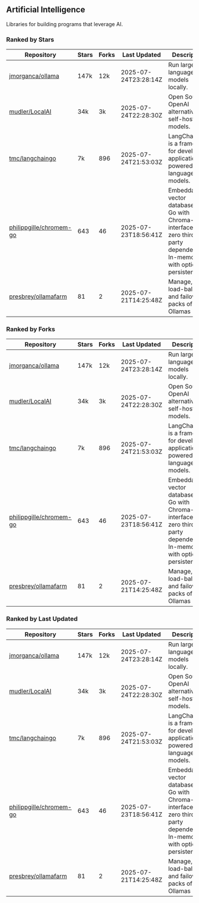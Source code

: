 ## Artificial Intelligence

Libraries for building programs that leverage AI.

### Ranked by Stars

| Repository | Stars | Forks | Last Updated | Description | 
|------------|-------|-------|--------------|-------------|
| [jmorganca/ollama](https://github.com/jmorganca/ollama) | 147k | 12k | 2025-07-24T23:28:14Z |  Run large language models locally. |
| [mudler/LocalAI](https://github.com/mudler/LocalAI) | 34k | 3k | 2025-07-24T22:28:30Z |  Open Source OpenAI alternative, self-host AI models. |
| [tmc/langchaingo](https://github.com/tmc/langchaingo) | 7k | 896 | 2025-07-24T21:53:03Z |  LangChainGo is a framework for developing applications powered by language models. |
| [philippgille/chromem-go](https://github.com/philippgille/chromem-go) | 643 | 46 | 2025-07-23T18:56:41Z |  Embeddable vector database for Go with Chroma-like interface and zero third-party dependencies. In-memory with optional persistence. |
| [presbrey/ollamafarm](https://github.com/presbrey/ollamafarm) | 81 | 2 | 2025-07-21T14:25:48Z |  Manage, load-balance, and failover packs of Ollamas |

### Ranked by Forks

| Repository | Stars | Forks | Last Updated | Description | 
|------------|-------|-------|--------------|-------------|
| [jmorganca/ollama](https://github.com/jmorganca/ollama) | 147k | 12k | 2025-07-24T23:28:14Z |  Run large language models locally. |
| [mudler/LocalAI](https://github.com/mudler/LocalAI) | 34k | 3k | 2025-07-24T22:28:30Z |  Open Source OpenAI alternative, self-host AI models. |
| [tmc/langchaingo](https://github.com/tmc/langchaingo) | 7k | 896 | 2025-07-24T21:53:03Z |  LangChainGo is a framework for developing applications powered by language models. |
| [philippgille/chromem-go](https://github.com/philippgille/chromem-go) | 643 | 46 | 2025-07-23T18:56:41Z |  Embeddable vector database for Go with Chroma-like interface and zero third-party dependencies. In-memory with optional persistence. |
| [presbrey/ollamafarm](https://github.com/presbrey/ollamafarm) | 81 | 2 | 2025-07-21T14:25:48Z |  Manage, load-balance, and failover packs of Ollamas |

### Ranked by Last Updated

| Repository | Stars | Forks | Last Updated | Description | 
|------------|-------|-------|--------------|-------------|
| [jmorganca/ollama](https://github.com/jmorganca/ollama) | 147k | 12k | 2025-07-24T23:28:14Z |  Run large language models locally. |
| [mudler/LocalAI](https://github.com/mudler/LocalAI) | 34k | 3k | 2025-07-24T22:28:30Z |  Open Source OpenAI alternative, self-host AI models. |
| [tmc/langchaingo](https://github.com/tmc/langchaingo) | 7k | 896 | 2025-07-24T21:53:03Z |  LangChainGo is a framework for developing applications powered by language models. |
| [philippgille/chromem-go](https://github.com/philippgille/chromem-go) | 643 | 46 | 2025-07-23T18:56:41Z |  Embeddable vector database for Go with Chroma-like interface and zero third-party dependencies. In-memory with optional persistence. |
| [presbrey/ollamafarm](https://github.com/presbrey/ollamafarm) | 81 | 2 | 2025-07-21T14:25:48Z |  Manage, load-balance, and failover packs of Ollamas |

